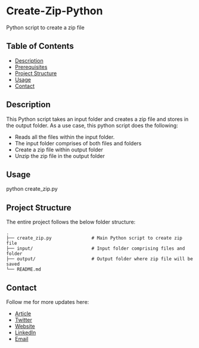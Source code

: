 # Create-Zip-Python

Python script to create a zip file

## Table of Contents

- [Description](#description)
- [Prerequisites](#prerequisites)
- [Project Structure](#structure)
- [Usage](#usage)
- [Contact](#contact)

## Description <a name = "description"></a>

This Python script takes an input folder and creates a zip file and stores in the output folder. As a use case, this python script does the following:

- Reads all the files within the input folder.
- The input folder comprises of both files and folders
- Create a zip file within output folder
- Unzip the zip file in the output folder 


## Usage <a name = "usage"></a>

python create_zip.py


## Project Structure  <a name = "structure"></a>

The entire project follows the below folder structure:

    .
    ├── create_zip.py               # Main Python script to create zip file
    ├── input/                      # Input folder comprising files and folder
    ├── output/                     # Output folder where zip file will be saved
    └── README.md


## Contact <a name = "contact"></a>

Follow me for more updates here:

- [Article](https://sapnaedu.com/how-to-create-a-zip-file-in-python/)
- [Twitter](https://twitter.com/sapnaedu)
- [Website](https://www.sapnaedu.com)
- [LinkedIn](https://www.linkedin.com/in/kiranchandrashekhar/)
- [Email](mailto:kiran.chandrashekhar@gmail.com)
